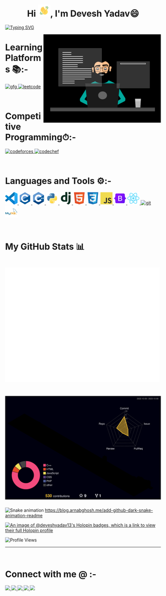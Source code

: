 <h1 align="center"> 
  Hi
  <img src="https://raw.githubusercontent.com/DeveshYadav13/DeveshYadav13/master/Resources/wave.gif" 
         alt="Waving hand animated gif"         
         width="40"/>,
   I'm <b>Devesh Yadav😄</b>
</h1> 


[![Typing SVG](https://readme-typing-svg.demolab.com?font=Merienda&size=35&duration=3500&pause=700&color=F7E707D7&center=true&vCenter=true&height=75&width=1300px&lines=I'm+a+passionate+Developer+💻;I'm+a+Competitive+Programmer+🏆;I'm+a+FnO+Trader+🤑;I'm+a+curious+cat+🔍;I'm+an+adventurous+soul+🌍)](https://git.io/typing-svg)

<img width=380 align="right" alt="Github"
src="https://raw.githubusercontent.com/DeveshYadav13/DeveshYadav13/master/Resources/Developer.gif" 
/> 

# <b>Learning Platforms 📚:-</b>
<p align="left"> 
<!-- GeeksForGeeks -->
 <a
    href=https://auth.geeksforgeeks.org/user/deveshamway/practice/
    target="_blank">
    <img 
        src="https://raw.githubusercontent.com/DeveshYadav13/github-profile-readme-generator/master/src/images/icons/Social/geeks-for-geeks.svg"
        alt="gfg" height="30" width="50" 
    />
 </a> 
 <!-- LeetCode -->
 <a 
    href=https://leetcode.com/Runtime__Terror_/
    target="blank">
    <img 
        src="https://raw.githubusercontent.com/DeveshYadav13/github-profile-readme-generator/master/src/images/icons/Social/leet-code.svg"
        alt="leetcode" height="30" width = "50"
    />
 </a>
 <!-- MS-Learn -->
 <!-- <a
    href=https://docs.microsoft.com/en-us/users/rishabh2804/
    target="blank">
    <img 
        src="https://raw.githubusercontent.com/Rishabh2804/Rishabh2804/master/Resources/Icons/Microsoft learning_logo.png"
        alt="MS-Learn" height="40" 
        width = "100"
    />
 </a>  -->
</p>

<br>

# <b>Competitive Programming⏱:-</b>
<p align="left"> 
 <!-- CodeForces -->
 <a 
    href=https://codeforces.com/profile/DeveshYadav13
    target="blank">
    <img 
        src="https://img.shields.io/badge/Codeforces-445f9d?style=for-the-badge&logo=Codeforces&logoColor=white"
        alt="codeforces" height="30" 
    />
 </a>
<!-- CodeChef -->
 <a 
    href=https://www.codechef.com/users/devesh13
    target="blank">
    <img
        src="https://img.shields.io/badge/Codechef-%23B92B27.svg?&style=for-the-badge&logo=Codechef&logoColor=white"
        alt="codechef" height="30" 
    />
 </a>
</p>

<br>

# <b>Languages and Tools ⚙:-</b>
<p align="left">
<!-- vs code -->
 <a 
    href="https://code.visualstudio.com/" 
    target="_blank" rel="noreferrer"> 
    <img
        src="https://raw.githubusercontent.com/github/explore/80688e429a7d4ef2fca1e82350fe8e3517d3494d/topics/visual-studio-code/visual-studio-code.png"
        alt="VS code" width="40" height="40"
    /> 
 </a> 
 <!-- eclipse -->
 <!--<a 
    href="https://www.eclipse.org"
    target="_blank" rel="noreferrer"> 
    <img
        src="https://raw.githubusercontent.com/Rishabh2804/Rishabh2804/master/Resources/Icons/Eclipse Icon.png"
        alt="eclipse" width="40" height="40"
    /> 
 </a> -->
 <!-- android studio -->
<!--<a 
    href="https://developer.android.com/studio"
    target="_blank" rel="noreferrer"> 
    <img
        src="https://raw.githubusercontent.com/devicons/devicon/master/icons/androidstudio/androidstudio-original.svg"
        alt="android studio" width="40" height="40"
    /> 
 </a> -->
 <!-- c -->
 <a
    href="https://www.cprogramming.com/" 
    target="_blank" rel="noreferrer"> 
    <img
        src="https://raw.githubusercontent.com/devicons/devicon/master/icons/c/c-original.svg"
        alt="c" width="40" height="40"
    /> 
 </a> 
 <!-- cpp -->
 <a 
    href="https://isocpp.org/"
    target="_blank" rel="noreferrer"> 
    <img
        src="https://raw.githubusercontent.com/devicons/devicon/master/icons/cplusplus/cplusplus-original.svg"
        alt="cplusplus" width="40" height="40"
    /> 
 </a> 
<!-- Python -->
 <a
    href="https://www.python.org/" 
    target="_blank" rel="noreferrer"> 
    <img
        src="https://raw.githubusercontent.com/devicons/devicon/master/icons/python/python-original.svg"
        alt="python" width="40" height="40"
    /> 
 </a> 
<!-- Django -->
 <a
    href="https://www.djangoproject.com/" 
    target="_blank" rel="noreferrer"> 
    <img
        src="https://raw.githubusercontent.com/devicons/devicon/master/icons/django/django-plain.svg"
        alt="django" width="40" height="40"
    /> 
 </a> 
<!-- HTML-->
 <a
    href="https://html5.org/" 
    target="_blank" rel="noreferrer"> 
    <img
        src="https://raw.githubusercontent.com/devicons/devicon/master/icons/html5/html5-original.svg"
        alt="html" width="40" height="40"
    /> 
 </a> 
<!-- CSS-->
 <a
    href="https://www.css3.com/" 
    target="_blank" rel="noreferrer"> 
    <img
        src="https://raw.githubusercontent.com/devicons/devicon/master/icons/css3/css3-original.svg"
        alt="css" width="40" height="40"
    /> 
 </a> 
<!-- Javascript -->
 <a
    href="https://developer.mozilla.org/en-US/docs/Web/JavaScript" 
    target="_blank" rel="noreferrer"> 
    <img
        src="https://raw.githubusercontent.com/devicons/devicon/master/icons/javascript/javascript-original.svg"
        alt="javascript" width="40" height="40"
    /> 
 </a> 
  <!-- Bootstrap -->
 <a
    href="https://getbootstrap.com/"
    target="_blank" rel="noreferrer"> 
    <img
        src="https://raw.githubusercontent.com/devicons/devicon/master/icons/bootstrap/bootstrap-original.svg"
        alt="bootstrap" width="40" height="40"
    /> 
 </a> 
<!-- ReactJS-->
 <a
    href="https://react.dev/" 
    target="_blank" rel="noreferrer"> 
    <img
        src="https://raw.githubusercontent.com/devicons/devicon/master/icons/react/react-original.svg"
        alt="react" width="40" height="40"
    /> 
 </a> 
 <!-- csharp -->
 <!--<a 
    href="https://docs.microsoft.com/en-us/dotnet/csharp/" 
    target="_blank" rel="noreferrer"> 
    <img
        src="https://raw.githubusercontent.com/devicons/devicon/master/icons/csharp/csharp-original.svg"
        alt="java" width="40" height="40"
    /> 
 </a> -->
 <!-- java -->
 <!-- <a 
    href="https://www.java.com" 
    target="_blank" rel="noreferrer"> 
    <img
        src="https://raw.githubusercontent.com/devicons/devicon/master/icons/java/java-original.svg"
        alt="java" width="40" height="40"
    /> 
 </a> -->
 <!-- kotlin -->
 <!--<a 
    href="https://kotlinlang.org/" 
    target="_blank" rel="noreferrer"> 
    <img
        src="https://raw.githubusercontent.com/devicons/devicon/master/icons/kotlin/kotlin-original.svg"
        alt="kotlin" width="40" height="35"
    /> 
 </a> -->
 <!-- android -->
  <!--  <a 
        href="https://developer.android.com/" 
        target="_blank" rel="noreferrer"> 
        <img
            src="https://raw.githubusercontent.com/devicons/devicon/master/icons/android/android-plain-wordmark.svg"
            alt="android" width="40" height="40"
        />-->
 <!-- git -->
 <a 
    href="https://git-scm.com/"
    target="_blank" rel="noreferrer"> 
    <img
        src="https://www.vectorlogo.zone/logos/git-scm/git-scm-icon.svg" alt="git"
        width="40" height="40"
    /> 
 </a> 
 <!-- dart -->
 <!--<a 
    href="https://dart.dev/" 
    target="_blank" rel="noreferrer"> 
    <img    
        src="https://raw.githubusercontent.com/devicons/devicon/master/icons/dart/dart-original.svg"
        alt="dart" width="40" height="40"
    /> 
 </a> -->
 <!-- flutter -->
 <!--<a 
    href="https://flutter.dev/" 
    target="_blank" rel="noreferrer"> 
    <img    
        src="https://raw.githubusercontent.com/devicons/devicon/master/icons/flutter/flutter-original.svg"
        alt="flutter" width="40" height="40"
    /> 
 </a>  -->
 <!-- google cloud -->
     <!--<a 
        href="https://cloud.google.com/" 
        target="_blank" rel="noreferrer"> 
        <img    
            src="https://www.vectorlogo.zone/logos/google_cloud/google_cloud-icon.svg"
            alt="google cloud" width="40" height="40"
        />-->
 <!-- azure -->
  <!--<a
    href="https://azure.microsoft.com/en-in/" 
    target="_blank" 
    rel="noreferrer"> 
    <img
        src=https://www.vectorlogo.zone/logos/microsoft_azure/microsoft_azure-icon.svg
        alt="azure" width="40" height="40"/> 
 </a>  -->
<!-- SQL-->
 <a 
    href="https://www.mysql.com/"
    target="_blank" rel="noreferrer"> 
    <img
        src="https://raw.githubusercontent.com/devicons/devicon/master/icons/mysql/mysql-original-wordmark.svg"
        alt="mysql" width="40" height="40"
    /> 
 </a>  
</p> 

<br>

<!-- # <b>Hacktober Fest 2022</b>
[![@rish2804's Holopin board](https://holopin.io/api/user/board?user=rish2804)](https://holopin.io/@rish2804)

---
<br> -->

# <b>My GitHub Stats 📊 </b>
<!--<p><img align="center" src="https://github-readme-stats.vercel.app/api/top-langs?username=deveshyadav13&show_icons=true&theme=dark&locale=en&layout=compact" alt="deveshyadav13" /></p>

<p><img align="center" src="https://github-readme-streak-stats.herokuapp.com/?user=deveshyadav13&theme=dark" alt="deveshyadav13" /></p>--> 

<!-- Github Stats © github.com/lowlighter--> 
# [<img alt = "Github Stats" src="https://raw.githubusercontent.com/DeveshYadav13/DeveshYadav13/master/github-metrics.svg" width = 500>](https://github.com/DeveshYadav13)

<!-- 3D Contri Graph © https://github.com/yoshi389111--> 
# [<img alt = "3D Contri-Graph" src="https://raw.githubusercontent.com/DeveshYadav13/DeveshYadav13/master/profile-3d-contrib/profile-night-rainbow.svg" width = 600>](https://github.com/DeveshYadav13)

<!--Snake Graph--> 
<!--<img src="https://github.com/DeveshYadav13/DeveshYadav13/blob/main/dist/snake.svg" alt="Snake animation" />--> 

![Snake animation](https://github.com/{{your_username}}/{{your_username}}/blob/output/github-contribution-grid-snake.svg) https://blog.arnabghosh.me/add-github-dark-snake-animation-readme

<!-- Holopins --> 
[![An image of @deveshyadav13's Holopin badges, which is a link to view their full Holopin profile](https://holopin.me/deveshyadav13)](https://holopin.io/@deveshyadav13)

<!-- Profile Views --> 
![Profile Views](https://komarev.com/ghpvc/?username=DeveshYadav13&color=blueviolet&style=flat-square&label=Profile+Views)

---
<br>

# <b>Connect with me @ :-</b>
<p>
<!-- Github -->
<a 
    target="_blank" 
    href="https://github.com/DeveshYadav13">
    <img
        src="https://img.shields.io/badge/GitHub-000000?style=for-the-badge&logo=github&logoColor=white">
    </img>    
</a>
<!-- StackOverFlow -->
<!-- <a 
    target="_blank" 
    href="https://stackoverflow.com/users/17798976/rishabh-gupta?tab=profile">
    <img
        src="https://img.shields.io/badge/StackOverFlow-D16F36?style=for-the-badge&logo=stackoverflow&logoColor=white">
    </img>
</a>
<br> -->
<!-- LinkedIn -->
<a 
    target="_blank"
    href="https://www.linkedin.com/in/devesh-yadav-131202/">
    <img
        src="https://img.shields.io/badge/-LinkedIn-0077D9?style=for-the-badge&logo=Linkedin&logoColor=white">
    </img>
</a>
<!-- GMail -->
<a 
    target="_blank" 
    href="mailto:deveshyadav1302@gmail.com">
    <img
        src="https://img.shields.io/badge/-Gmail-D14836?style=for-the-badge&logo=Gmail&logoColor=white">
    </img>    
</a>
<!-- Instagram-->
<a 
    target="_blank" 
    href="https://www.instagram.com/devesh_yadav13/">
    <img
        src="https://img.shields.io/badge/-Instagram-FF6699?style=for-the-badge&logo=Instagram&logoColor=pink">
    </img>    
</a>
<!-- Twitter -->
<a 
    target="_blank" 
    href="https://twitter.com/DeveshYadav1312">
    <img
        src="https://img.shields.io/badge/Twitter-0077B5?style=for-the-badge&logo=Twitter&logoColor=white">
    </img>
</a>
</p>

